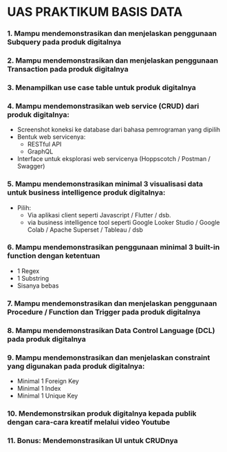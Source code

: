 # UAS PRAKTIKUM BASIS DATA

### 1. Mampu mendemonstrasikan dan menjelaskan penggunaan Subquery pada produk digitalnya
### 2. Mampu mendemonstrasikan dan menjelaskan penggunaan Transaction pada produk digitalnya
### 3. Menampilkan use case table untuk produk digitalnya
### 4. Mampu mendemonstrasikan web service (CRUD) dari produk digitalnya: 
- Screenshot koneksi ke database dari bahasa pemrograman yang dipilih
- Bentuk web servicenya: 
  - RESTful API
  - GraphQL
- Interface untuk eksplorasi web servicenya (Hoppscotch / Postman / Swagger)
### 5. Mampu mendemonstrasikan minimal 3 visualisasi data untuk business intelligence produk digitalnya: 
- Pilih: 
  - Via aplikasi client seperti Javascript / Flutter / dsb.
  - via business intelligence tool seperti Google Looker Studio / Google Colab / Apache Superset / Tableau / dsb
### 6. Mampu mendemonstrasikan penggunaan minimal 3 built-in function dengan ketentuan
  - 1 Regex
  - 1 Substring
  - Sisanya bebas
### 7. Mampu mendemonstrasikan dan menjelaskan penggunaan Procedure / Function dan Trigger pada produk digitalnya
### 8. Mampu mendemonstrasikan Data Control Language (DCL) pada produk digitalnya
### 9. Mampu mendemonstrasikan dan menjelaskan constraint yang digunakan pada produk digitalnya: 
  - Minimal 1 Foreign Key
  - Minimal 1 Index
  - Minimal 1 Unique Key
### 10. Mendemonstrsikan produk digitalnya kepada publik dengan cara-cara kreatif melalui video Youtube
### 11. Bonus: Mendemonstrasikan UI untuk CRUDnya
